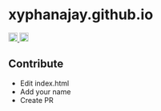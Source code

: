 # xyphanajay.github.io
<a href="https://www.firsttimersonly.com/">
		<img alt="first-timers-only" height="18" src="https://img.shields.io/badge/first--timers--only-friendly-blue.svg?style=flat-square">
	</a>
<a href="https://github.com/ellerbrock/open-source-badges">
		<img alt="Open Source Love" height="18" src="https://badges.frapsoft.com/os/v1/open-source.svg?v=103">
	</a>
	
## Contribute
- Edit index.html
- Add your name
- Create PR
